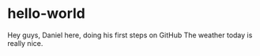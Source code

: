 # hello-world

Hey guys, Daniel here, doing his first steps on GitHub 
The weather today is really nice.
